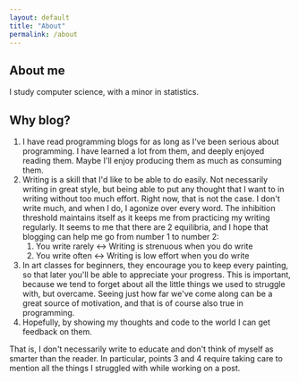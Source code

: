 ```yaml
---
layout: default
title: "About"
permalink: /about
---
```


## About me

I study computer science, with a minor in statistics.

## Why blog?

1. I have read programming blogs for as long as I've been serious about programming. I have learned a lot from them, and deeply enjoyed reading them. Maybe I'll enjoy producing them as much as consuming them.
2. Writing is a skill that I'd like to be able to do easily. Not necessarily writing in great style, but being able to put any thought that I want to in writing without too much effort. Right now, that is not the case. I don't write much, and when I do, I agonize over every word. The inhibition threshold maintains itself as it keeps me from practicing my writing regularly. It seems to me that there are 2 equilibria, and I hope that blogging can help me go from number 1 to number 2:
    1. You write rarely &harr; Writing is strenuous when you do write
    2. You write often &harr; Writing is low effort when you do write
3. In art classes for beginners, they encourage you to keep every painting, so that later you'll be able to appreciate your progress. This is important, because we tend to forget about all the little things we used to struggle with, but overcame. Seeing just how far we've come along can be a great source of motivation, and that is of course also true in programming.
4. Hopefully, by showing my thoughts and code to the world I can get feedback on them.

That is, I don't necessarily write to educate and don't think of myself as smarter than the reader. In particular, points 3 and 4 require taking care to mention all the things I struggled with while working on a post.